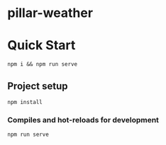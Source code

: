 # pillar-weather

# Quick Start
```
npm i && npm run serve
```


## Project setup
```
npm install
```

### Compiles and hot-reloads for development
```
npm run serve
```
